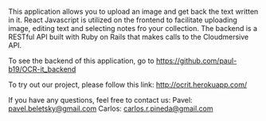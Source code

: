 This application allows you to upload an image and get back the text written in it. React Javascript is utilized on the frontend to facilitate uploading image, editing text and selecting notes fro your collection. The backend is a RESTful API built with Ruby on Rails that makes calls to the Cloudmersive API.

To see the backend of this application, go to https://github.com/paul-b19/OCR-it_backend

To try out our project, please follow this link: http://ocrit.herokuapp.com/

If you have any questions, feel free to contact us: Pavel: pavel.beletsky@gmail.com  Carlos: carlos.r.pineda@gmail.com
